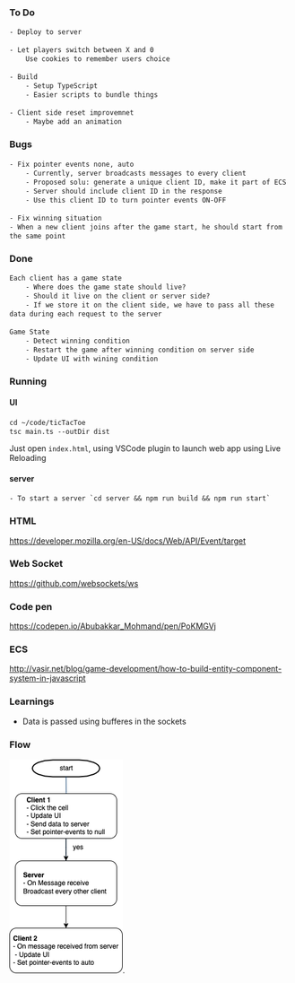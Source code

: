 ### To Do

    - Deploy to server
    
    - Let players switch between X and 0
        Use cookies to remember users choice

    - Build 
        - Setup TypeScript
        - Easier scripts to bundle things
    
    - Client side reset improvemnet 
        - Maybe add an animation

### Bugs
    - Fix pointer events none, auto
        - Currently, server broadcasts messages to every client
        - Proposed solu: generate a unique client ID, make it part of ECS
        - Server should include client ID in the response
        - Use this client ID to turn pointer events ON-OFF
    
    - Fix winning situation
    - When a new client joins after the game start, he should start from the same point


### Done
    
    Each client has a game state
        - Where does the game state should live?
        - Should it live on the client or server side? 
        - If we store it on the client side, we have to pass all these data during each request to the server 
    
    Game State
        - Detect winning condition
        - Restart the game after winning condition on server side
        - Update UI with wining condition

### Running

#### UI 

```
cd ~/code/ticTacToe
tsc main.ts --outDir dist
```

Just open `index.html`, using VSCode plugin to launch web app using Live Reloading 
#### server
    - To start a server `cd server && npm run build && npm run start`

### HTML
https://developer.mozilla.org/en-US/docs/Web/API/Event/target

### Web Socket
https://github.com/websockets/ws

### Code pen
https://codepen.io/Abubakkar_Mohmand/pen/PoKMGVj

### ECS
http://vasir.net/blog/game-development/how-to-build-entity-component-system-in-javascript

### Learnings
 - Data is passed using bufferes in the sockets

### Flow

![Collaboration Diagram](/ttt.png).


